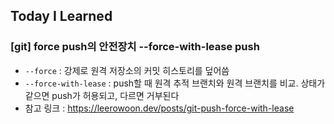 ## Today I Learned

### [git] force push의 안전장치 --force-with-lease push

- `--force` : 강제로 원격 저장소의 커밋 히스토리를 덮어씀
- `--force-with-lease` : push할 때 원격 추적 브랜치와 원격 브랜치를 비교. 상태가 같으면 push가 허용되고, 다르면 거부된다
- 참고 링크 : https://leerowoon.dev/posts/git-push-force-with-lease
